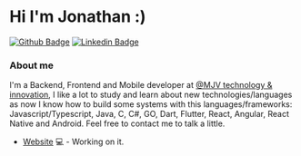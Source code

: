 # Hi I'm Jonathan :)

[![Github Badge](https://img.shields.io/badge/-Github-000?style=flat-square&logo=Github&logoColor=white&link=https://github.com/JonathanVegasP)](https://github.com/JonathanVegasP)
[![Linkedin Badge](https://img.shields.io/badge/-LinkedIn-blue?style=flat-square&logo=Linkedin&logoColor=white&link=https://www.linkedin.com/in/jonathan-vegas-peixoto-5064a216a/)](https://www.linkedin.com/in/jonathan-vegas-peixoto-5064a216a/)

### About me
I'm a Backend, Frontend and Mobile developer at [@MJV technology & innovation](https://www.mjvinnovation.com/pt-br), I like a lot to study and learn about new technologies/languages as now I know how to build some systems with this languages/frameworks: Javascript/Typescript, Java, C, C#, GO, Dart, Flutter, React, Angular, React Native and Android. Feel free to contact me to talk a little.

- [Website](https://vegasdevelopments.com) 💻 - Working on it.
